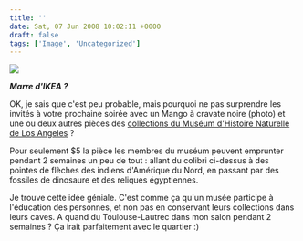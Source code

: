 ```yaml
---
title: ''
date: Sat, 07 Jun 2008 10:02:11 +0000
draft: false
tags: ['Image', 'Uncategorized']
---
```


![](https://madd0.files.wordpress.com/2008/06/rcxxgaq0n9xl68u6ids1p30q_500.jpg)

**_Marre d'IKEA ?_**

OK, je sais que c'est peu probable, mais pourquoi ne pas surprendre les invités à votre prochaine soirée avec un Mango à cravate noire (photo) et une ou deux autres pièces des [collections du Muséum d'Histoire Naturelle de Los Angeles](http://www.nhm.org/education/collections/) ?

Pour seulement $5 la pièce les membres du muséum peuvent emprunter pendant 2 semaines un peu de tout : allant du colibri ci-dessus à des pointes de flèches des indiens d'Amérique du Nord, en passant par des fossiles de dinosaure et des reliques égyptiennes.

Je trouve cette idée géniale. C'est comme ça qu'un musée participe à l'éducation des personnes, et non pas en conservant leurs collections dans leurs caves. A quand du Toulouse-Lautrec dans mon salon pendant 2 semaines ? Ça irait parfaitement avec le quartier :)